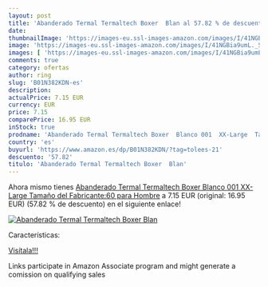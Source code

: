 ```yaml
---
layout: post
title: 'Abanderado Termal Termaltech Boxer  Blan al 57.82 % de descuento'
date: 
thumbnailImage: 'https://images-eu.ssl-images-amazon.com/images/I/41NGBia9umL._SL200_.jpg'
image: 'https://images-eu.ssl-images-amazon.com/images/I/41NGBia9umL._SL200_.jpg'
images: [ 'https://images-eu.ssl-images-amazon.com/images/I/41NGBia9umL._SL200_.jpg' ]
comments: true
category: ofertas
author: ring
slug: 'B01N382KDN-es'
description:
actualPrice: 7.15 EUR
currency: EUR
price: 7.15
comparePrice: 16.95 EUR
inStock: true
prodname: 'Abanderado Termal Termaltech Boxer  Blanco 001  XX-Large  Tamaño del Fabricante:60  para Hombre'
country: 'es'
buyurl: 'https://www.amazon.es/dp/B01N382KDN/?tag=tolees-21'
descuento: '57.82'
titulo: 'Abanderado Termal Termaltech Boxer  Blan'
---
```


Ahora mismo tienes [Abanderado Termal Termaltech Boxer  Blanco 001  XX-Large  Tamaño del Fabricante:60  para Hombre](https://www.amazon.es/dp/B01N382KDN/?tag=tolees-21) a 7.15 EUR (original: 16.95 EUR) (57.82 %  de descuento) en el siguiente enlace!

[![Abanderado Termal Termaltech Boxer  Blan](https://images-eu.ssl-images-amazon.com/images/I/41NGBia9umL._SL200_.jpg)](https://www.amazon.es/dp/B01N382KDN/?tag=tolees-21)

Características:


[Visítala!!!](https://www.amazon.es/dp/B01N382KDN/?tag=tolees-21)

Links participate in Amazon Associate program and might generate a comission on qualifying sales
